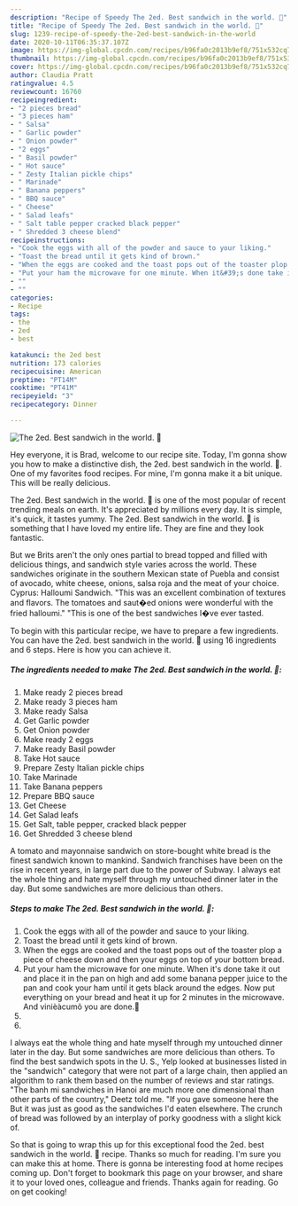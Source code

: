 ```yaml
---
description: "Recipe of Speedy The 2ed. Best sandwich in the world. 🙂"
title: "Recipe of Speedy The 2ed. Best sandwich in the world. 🙂"
slug: 1239-recipe-of-speedy-the-2ed-best-sandwich-in-the-world
date: 2020-10-11T06:35:37.107Z
image: https://img-global.cpcdn.com/recipes/b96fa0c2013b9ef8/751x532cq70/the-2ed-best-sandwich-in-the-world-🙂-recipe-main-photo.jpg
thumbnail: https://img-global.cpcdn.com/recipes/b96fa0c2013b9ef8/751x532cq70/the-2ed-best-sandwich-in-the-world-🙂-recipe-main-photo.jpg
cover: https://img-global.cpcdn.com/recipes/b96fa0c2013b9ef8/751x532cq70/the-2ed-best-sandwich-in-the-world-🙂-recipe-main-photo.jpg
author: Claudia Pratt
ratingvalue: 4.5
reviewcount: 16760
recipeingredient:
- "2 pieces bread"
- "3 pieces ham"
- " Salsa"
- " Garlic powder"
- " Onion powder"
- "2 eggs"
- " Basil powder"
- " Hot sauce"
- " Zesty Italian pickle chips"
- " Marinade"
- " Banana peppers"
- " BBQ sauce"
- " Cheese"
- " Salad leafs"
- " Salt table pepper cracked black pepper"
- " Shredded 3 cheese blend"
recipeinstructions:
- "Cook the eggs with all of the powder and sauce to your liking."
- "Toast the bread until it gets kind of brown."
- "When the eggs are cooked and the toast pops out of the toaster plop a piece of cheese down and then your eggs on top of your bottom bread."
- "Put your ham the microwave for one minute. When it&#39;s done take it out and place it in the pan on high and add some banana pepper juice to the pan and cook your ham until it gets black around the edges. Now put everything on your bread and heat it up for 2 minutes in the microwave. And vinièàcumõ you are done.🙂"
- ""
- ""
categories:
- Recipe
tags:
- the
- 2ed
- best

katakunci: the 2ed best 
nutrition: 173 calories
recipecuisine: American
preptime: "PT14M"
cooktime: "PT41M"
recipeyield: "3"
recipecategory: Dinner

---
```



![The 2ed. Best sandwich in the world. 🙂](https://img-global.cpcdn.com/recipes/b96fa0c2013b9ef8/751x532cq70/the-2ed-best-sandwich-in-the-world-🙂-recipe-main-photo.jpg)

Hey everyone, it is Brad, welcome to our recipe site. Today, I'm gonna show you how to make a distinctive dish, the 2ed. best sandwich in the world. 🙂. One of my favorites food recipes. For mine, I'm gonna make it a bit unique. This will be really delicious.

The 2ed. Best sandwich in the world. 🙂 is one of the most popular of recent trending meals on earth. It's appreciated by millions every day. It is simple, it's quick, it tastes yummy. The 2ed. Best sandwich in the world. 🙂 is something that I have loved my entire life. They are fine and they look fantastic.

But we Brits aren&#39;t the only ones partial to bread topped and filled with delicious things, and sandwich style varies across the world. These sandwiches originate in the southern Mexican state of Puebla and consist of avocado, white cheese, onions, salsa roja and the meat of your choice. Cyprus: Halloumi Sandwich. &#34;This was an excellent combination of textures and flavors. The tomatoes and saut�ed onions were wonderful with the fried halloumi.&#34; &#34;This is one of the best sandwiches I�ve ever tasted.


To begin with this particular recipe, we have to prepare a few ingredients. You can have the 2ed. best sandwich in the world. 🙂 using 16 ingredients and 6 steps. Here is how you can achieve it.

<!--inarticleads1-->

##### The ingredients needed to make The 2ed. Best sandwich in the world. 🙂:

1. Make ready 2 pieces bread
1. Make ready 3 pieces ham
1. Make ready  Salsa
1. Get  Garlic powder
1. Get  Onion powder
1. Make ready 2 eggs
1. Make ready  Basil powder
1. Take  Hot sauce
1. Prepare  Zesty Italian pickle chips
1. Take  Marinade
1. Take  Banana peppers
1. Prepare  BBQ sauce
1. Get  Cheese
1. Get  Salad leafs
1. Get  Salt, table pepper, cracked black pepper
1. Get  Shredded 3 cheese blend


A tomato and mayonnaise sandwich on store-bought white bread is the finest sandwich known to mankind. Sandwich franchises have been on the rise in recent years, in large part due to the power of Subway. I always eat the whole thing and hate myself through my untouched dinner later in the day. But some sandwiches are more delicious than others. 

<!--inarticleads2-->

##### Steps to make The 2ed. Best sandwich in the world. 🙂:

1. Cook the eggs with all of the powder and sauce to your liking.
1. Toast the bread until it gets kind of brown.
1. When the eggs are cooked and the toast pops out of the toaster plop a piece of cheese down and then your eggs on top of your bottom bread.
1. Put your ham the microwave for one minute. When it&#39;s done take it out and place it in the pan on high and add some banana pepper juice to the pan and cook your ham until it gets black around the edges. Now put everything on your bread and heat it up for 2 minutes in the microwave. And vinièàcumõ you are done.🙂
1. 
1. 


I always eat the whole thing and hate myself through my untouched dinner later in the day. But some sandwiches are more delicious than others. To find the best sandwich spots in the U. S., Yelp looked at businesses listed in the &#34;sandwich&#34; category that were not part of a large chain, then applied an algorithm to rank them based on the number of reviews and star ratings. &#34;The banh mi sandwiches in Hanoi are much more one dimensional than other parts of the country,&#34; Deetz told me. &#34;If you gave someone here the But it was just as good as the sandwiches I&#39;d eaten elsewhere. The crunch of bread was followed by an interplay of porky goodness with a slight kick of. 

So that is going to wrap this up for this exceptional food the 2ed. best sandwich in the world. 🙂 recipe. Thanks so much for reading. I'm sure you can make this at home. There is gonna be interesting food at home recipes coming up. Don't forget to bookmark this page on your browser, and share it to your loved ones, colleague and friends. Thanks again for reading. Go on get cooking!
